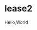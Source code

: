 # lease2
<html>
  <html lang="ja">
  <head>
    <meta charset="utf-8"/>
    <link rel="stylesheet" href="https://pyscript.net/latest/pyscript.css" />
    <script defer src="https://pyscript.net/latest/pyscript.js"></script>
  </head>
  <body>Hello,World</body>
</html>
